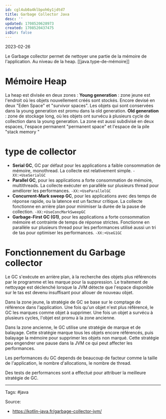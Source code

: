 ```yaml
---
id: cgl4ub0a4klbpoh6y1jdtd7
title: Garbage Collector Java
desc: ''
updated: 1708520628973
created: 1708520437475
isDir: false
---
```

2023-02-26

Le Garbage collector permet de nettoyer une partie de la mémoire de l'application. Au niveau de la heap.
[[java.type-de-mémoire]] 

# Mémoire Heap
La heap est divisée en deux zones :
**Young generation** : zone jeune est l'endroit où les objets nouvellement créés sont stockés. Encore devisé en deux "Eden Space" et "survivor spaces". Les objets qui sont conservées dans la young generation est promu dans la old generation.
**Old generation** : zone de stockage long, où les objets ont survécu à plusieurs cycle de collection dans la young generation.
La zone est aussi subdivisé en deux espaces, l'espace permanent "permanent space" et l'espace de la pile "stack memory "

# type de collector 
- **Serial GC**, GC par défaut pour les applications a faible consommation de mémoire, monothread. La collecte est relativement simple. `-XX:+UseSerialGC`
- **Parallel GC**, pour les applications a forte consommation de mémoire, multithreads. La collecte exécuter en parallèle sur plusieurs thread pour améliorer les performances. `-XX:+UseParallelGC`
- **Concurrent-Mark sweep GC**, pour les applications avec des temps de réponse rapide, ou la latence est un facteur critique. La collecte fonctionne en arrière plan pour minimiser la durée de la pause de collection. `-XX:+UseConcMarkSweepGC`
- **Garbage-First GC (G1)**, pour les applications a forte consommation mémoire et contrainte de temps de réponse strictes. Fonctionne en parallèle sur plusieurs thread pour les performances utilisé aussi un tri de tas pour optimiser les performances. `-XX:+UseG1GC`

# Fonctionnement du Garbage collector
Le GC s'exécute en arrière plan, à la recherche des objets plus référencés par le programme et les marque pour la suppression.
Le traitement de nettoyage est déclenché lorsque la JVM détecte que l'espace disponible sur le tas est devenu insuffisant pour allouer de nouveau objet.

Dans la zone jeune, la stratégie de GC se base sur le comptage de référence dans l'application.
Une fois qu'un objet n'est plus référencé, le GC les marques comme objet à supprimer.
Une fois un objet a survécu à plusieurs cycles, l'objet est promu à la zone ancienne.

Dans la zone ancienne, le GC utilise une stratégie de marque et de balayage. 
Cette stratégie marque tous les objets encore référencés, puis balayage la mémoire pour supprimer les objets non marqué.
Cette stratégie peu engendrer une pause dans la JVM ce qui peut affecter les performances.

Les performances du GC depends de beaucoup de facteur comme la taille de l'application, le nombre d'allocations, le nombre de thread.

Des tests de performances sont a effectué pour attribuer la meilleure stratégie de GC.

--- 
Tags: #java 

Source:
- https://kotlin-java.fr/garbage-collector-jvm/